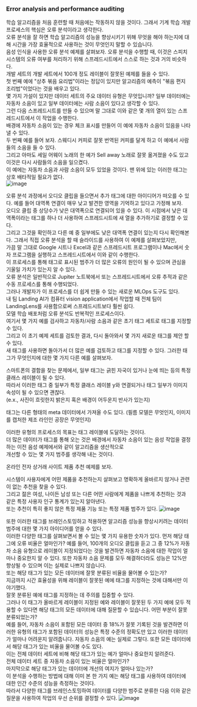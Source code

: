 ### Error analysis and performance auditing

학습 알고리즘을 처음 훈련할 때 처음에는 작동하지 않을 것이다. 그래서 기계 학습 개발 프로세스의 핵심은 오류 분석이라고 생각한다.  
오류 분석을 잘 하면 학습 알고리즘의 성능을 향상시키기 위해 무엇을 해야 하는지에 대해 시간을 가장 효율적으로 사용하는 것이 무엇인지 말할 수 있습니다.  
음성 인식을 사용한 오류 분석 예제를 살펴보자. 오류 분석을 수행할 때, 이것은 스피치 시스템의 오류 여부를 처리하기 위해 스프레드시트에서 스스로 하는 것과 거의 비슷하다.  
개발 세트의 개발 세트에서 100개 정도 레이블이 잘못된 예제를 들을 수 있다.  
첫 번째 예에 "상추 볶음 요리법"이라는 정답이 있지만 알고리즘의 예측이 "볶음 편지 조리법"이었다는 것을 배우고 있다.  
몇 가지 가설이 있지만 데이터 세트의 주요 데이터 유형은 무엇입니까? 일부 데이터에는 자동차 소음이 있고 일부 데이터에는 사람 소음이 있다고 생각할 수 있다.  
그런 다음 스프레드시트를 만들 수 있으며 말 그대로 이와 같은 몇 개의 열이 있는 스프레드시트에서 이 작업을 수행한다.  
배경에 자동차 소음이 있는 경우 체크 표시를 만들어 이 예에 자동차 소음이 있음을 나타낼 수 있다.  
두 번째 예를 들어 보자. 스웨디시 커피로 잘못 번역된 커피를 달게 하고 이 예에서 사람들의 소음을 들 수 있다.  
그리고 아마도 세일 어웨이 노래의 한 예가 Sell away 노래로 잘못 옮겨졌을 수도 있고 이것은 다시 사람들의 소음을 일으켰다.  
이 예에는 자동차 소음과 사람 소음이 모두 있었을 것이다. 맨 위에 있는 이러한 태그는 상호 배타적일 필요가 없다.  
![image](https://user-images.githubusercontent.com/40943064/144002510-9dbfab7a-6199-4898-8984-3b729d5f9d84.png)  

오류 분석 과정에서 오디오 클립을 들으면서 추가 태그에 대한 아이디어가 떠오를 수 있다. 예를 들어 대역폭 연결이 매우 낮고 발견한 영역을 기억하고 있다고 가정해 보자.  
오디오 클립 중 상당수가 낮은 대역폭으로 연결되어 있을 수 있다. 이 시점에서 낮은 대역폭이라는 태그를 하나 더 사용하여 스프레드시트에 새 열을 추가하기로 결정할 수 있다.  
그리고 그것을 확인하고 다른 예 중 일부에도 낮은 대역폭 연결이 있는지 다시 확인해본다. 그래서 직접 오류 분석을 할 때 슬라이드를 사용하여 이 예제를 살펴보았지만,  
가끔 말 그대로 Google 시트나 Excel과 같은 스프레드시트 프로그램이나 Mac에서 숫자 프로그램을 실행하고 스프레드시트에서 이와 같이 수행한다.  
이 프로세스를 통해 태그로 표시된 범주가 더 많은 오류의 원인이 될 수 있으며 관심을 기울일 가치가 있는지 알 수 있다.  
오류 분석은 일반적으로 Jupiter 노트북에서 또는 스프레드시트에서 오류 추적과 같은 수동 프로세스를 통해 수행되었다.  
그러나 개발자가 이 프로세스를 더 쉽게 만들 수 있는 새로운 MLOps 도구도 있다.  
내 팀 Landing AI가 컴퓨터 vision application에서 작업할 때 전체 팀이 LandingLens를 사용함으로써 스프레드시트보다 훨씬 쉽다.  
모델 학습 배포처럼 오류 분석도 반복적인 프로세스이다.  
여기서 몇 가지 예를 검사하고 자동차/사람 소음과 같은 초기 태그 세트로 태그를 지정할 수 있다.  
그리고 이 초기 예제 세트를 검토한 결과, 다시 돌아와서 몇 가지 새로운 태그를 제안 할 수 있다.  
새 태그를 사용하면 돌아가서 더 많은 예를 검토하고 태그를 지정할 수 있다. 그러한 태그가 무엇인지에 대한 몇 가지 다른 예를 살펴보자.  

스마트폰의 결함을 찾는 문제에서, 일부 태그는 긁힌 자국이 있거나 눈에 띄는 등의 특정 클래스 레이블이 될 수 있다.  
따라서 이러한 태그 중 일부가 특정 클래스 레이블 y와 연결되거나 태그 일부가 이미지 속성이 될 수 있으면 괜찮다.  
(e.x., 사진이 흐릿한지 밝은지 혹은 배경이 어두운지 반사가 있는지)

태그는 다른 형태의 meta 데이터에서 가져올 수도 있다. 
(필름 모델은 무엇인지, 이미지를 캡처한 제조 라인인 공장은 무엇인지)  
    
이러한 유형의 프로세스의 목표는 태그 레이블에 도달하는 것이다.  
더 많은 데이터가 태그를 통해 오는 것은 배경에서 자동차 소음이 있는 음성 작업을 결정하는 이전 음성 예제에서와 같이 알고리즘을 생산적으로  
개선할 수 있는 몇 가지 범주를 생각해 내는 것이다.  

온라인 전자 상거래 사이트 제품 추천 예제를 보자.  
  
시스템이 사용자에게 어떤 제품을 추천하는지 살펴보고 명확하게 올바르지 않거나 관련이 없는 추천을 찾을 수 있다.  
그리고 젊은 여성, 나이든 남성 또는 다른 어떤 사람에게 제품을 나쁘게 추천하는 것과 같은 특정 사용자 인구 통계가 있는지 알아낸다.  
또는 추천이 특히 좋지 않은 특정 제품 기능 또는 특정 제품 범주가 있다. 
![image](https://user-images.githubusercontent.com/40943064/144002573-6d429ec8-5f71-440d-8263-e936e74491a2.png)

또한 이러한 태그를 브레인스토밍하고 적용하면 알고리즘 성능을 향상시키려는 데이터 범주에 대한 몇 가지 아이디어를 얻을 수 있다.  
이러한 다양한 태그를 살펴보면서 볼 수 있는 몇 가지 유용한 숫자가 있다. 먼저 해당 태그에 오류 비율은 얼마인가? 
예를 들어, 100개의 오디오 클립을 듣고 그 중 12%가 자동차 소음 유형으로 레이블이 지정되었다는 것을 발견하면 자동차 소음에 대한 작업이 얼마나 중요한지 알 수 있다. 
또한 자동차 소음 문제를 모두 해결하더라도 성능은 12%만 향상될 수 있으며 이는 실제로 나쁘지 않습니다.  
또는 해당 태그가 있는 모든 데이터에 잘못 분류된 비율을 물어볼 수 있는가?  
지금까지 시간 효율성을 위해 레이블이 잘못된 예에 태그를 지정하는 것에 대해서만 이야기했다.  
잘못 분류된 예에 태그를 지정하는 데 주의를 집중할 수 있다.  
그러나 이 태그가 올바르게 레이블이 지정된 예와 레이블이 잘못된 두 가지 예에 모두 적용할 수 있다면 해당 태그의 모든 데이터에 대해 질문할 수 있습니다.
어떤 부분이 잘못 분류되었는가?  
예를 들어, 자동차 소음이 포함된 모든 데이터 중 18%가 잘못 기록된 것을 발견하면 이러한 유형의 태그가 포함된 데이터의 성능은 특정 수준의 정확도만 있고 
이러한 데이터가 얼마나 어려운지 알려줍니다. 자동차 소음의 예는 실제로 그렇다. 또한 모든 데이터에서 해당 태그가 있는 비율을 물어볼 수도 있다.  
이는 전체 데이터 세트에 비해 해당 태그가 있는 예가 얼마나 중요한지 알려준다.  
전체 데이터 세트 중 자동차 소음이 있는 비율은 얼마인가?  
마지막으로 해당 태그가 있는 데이터에 개선의 여지가 얼마나 있는가?   
이 분석을 수행하는 방법에 대해 이미 본 한 가지 예는 해당 태그를 사용하여 데이터에 대한 인간 수준의 성능을 측정하는 것이다.  
따라서 다양한 태그를 브레인스토밍하여 데이터를 다양한 범주로 분류한 다음 이와 같은 질문을 사용하여 작업의 우선 순위를 결정할 수 있다. 
![image](https://user-images.githubusercontent.com/40943064/144002623-a545dba9-687b-4c27-9395-e84baf57006e.png)
